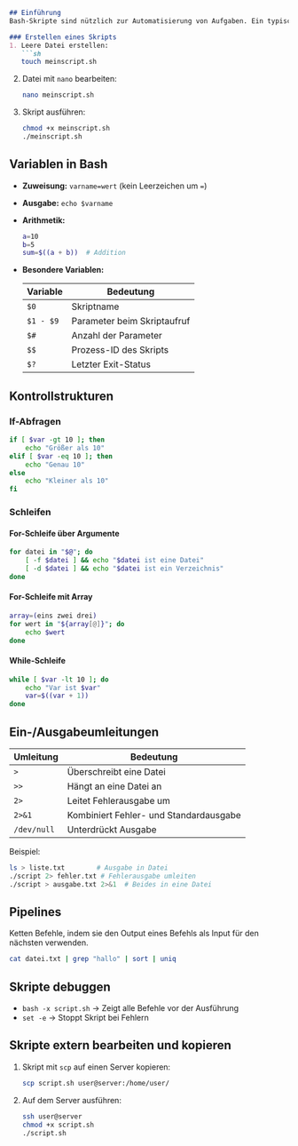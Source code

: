 ```markdown
## Einführung  
Bash-Skripte sind nützlich zur Automatisierung von Aufgaben. Ein typisches Skript beginnt mit dem **Shebang** (`#!/bin/bash`), der festlegt, dass das Skript mit Bash ausgeführt wird.

### Erstellen eines Skripts  
1. Leere Datei erstellen:  
   ```sh
   touch meinscript.sh
```

2. Datei mit `nano` bearbeiten:
    
    ```sh
    nano meinscript.sh
    ```
    
3. Skript ausführen:
    
    ```sh
    chmod +x meinscript.sh
    ./meinscript.sh
    ```
    

## Variablen in Bash

- **Zuweisung:** `varname=wert` (kein Leerzeichen um `=`)
- **Ausgabe:** `echo $varname`
- **Arithmetik:**
    
    ```sh
    a=10
    b=5
    sum=$((a + b))  # Addition
    ```
    
- **Besondere Variablen:**
    
    |Variable|Bedeutung|
    |---|---|
    |`$0`|Skriptname|
    |`$1 - $9`|Parameter beim Skriptaufruf|
    |`$#`|Anzahl der Parameter|
    |`$$`|Prozess-ID des Skripts|
    |`$?`|Letzter Exit-Status|
    

## Kontrollstrukturen

### **If-Abfragen**

```sh
if [ $var -gt 10 ]; then
    echo "Größer als 10"
elif [ $var -eq 10 ]; then
    echo "Genau 10"
else
    echo "Kleiner als 10"
fi
```

### **Schleifen**

#### **For-Schleife über Argumente**

```sh
for datei in "$@"; do
    [ -f $datei ] && echo "$datei ist eine Datei"
    [ -d $datei ] && echo "$datei ist ein Verzeichnis"
done
```

#### **For-Schleife mit Array**

```sh
array=(eins zwei drei)
for wert in "${array[@]}"; do
    echo $wert
done
```

#### **While-Schleife**

```sh
while [ $var -lt 10 ]; do
    echo "Var ist $var"
    var=$((var + 1))
done
```

## Ein-/Ausgabeumleitungen

|Umleitung|Bedeutung|
|---|---|
|`>`|Überschreibt eine Datei|
|`>>`|Hängt an eine Datei an|
|`2>`|Leitet Fehlerausgabe um|
|`2>&1`|Kombiniert Fehler- und Standardausgabe|
|`/dev/null`|Unterdrückt Ausgabe|

Beispiel:

```sh
ls > liste.txt        # Ausgabe in Datei
./script 2> fehler.txt # Fehlerausgabe umleiten
./script > ausgabe.txt 2>&1  # Beides in eine Datei
```

## Pipelines

Ketten Befehle, indem sie den Output eines Befehls als Input für den nächsten verwenden.

```sh
cat datei.txt | grep "hallo" | sort | uniq
```

## Skripte debuggen

- `bash -x script.sh` → Zeigt alle Befehle vor der Ausführung
- `set -e` → Stoppt Skript bei Fehlern

## Skripte extern bearbeiten und kopieren

1. Skript mit `scp` auf einen Server kopieren:
    
    ```sh
    scp script.sh user@server:/home/user/
    ```
    
2. Auf dem Server ausführen:
    
    ```sh
    ssh user@server
    chmod +x script.sh
    ./script.sh
    ```
